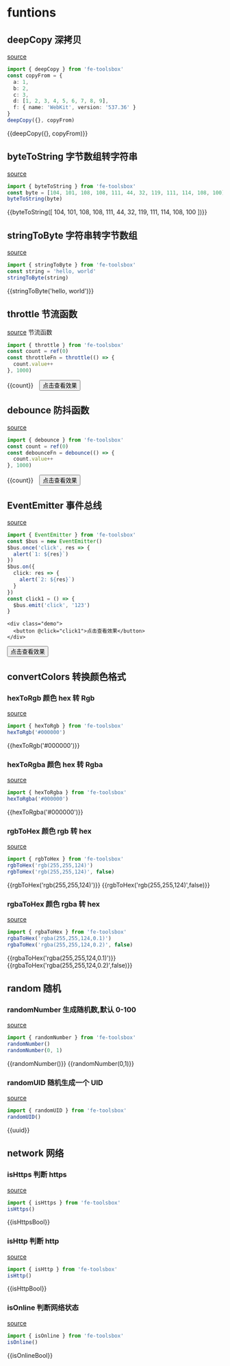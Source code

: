 <script setup>
import {ref, onMounted} from 'vue'
import { byteToString,stringToByte,throttle,debounce,EventEmitter,hexToRgb,hexToRgba,rgbToHex,rgbaToHex, randomUID,randomNumber,isHttps,isHttp,isOnline, deepCopy } from 'fe-toolsbox'
const count = ref(0)
const isHttpsBool = ref(false)
const isHttpBool = ref(false)
const isOnlineBool = ref(false)
const uuid = ref()
const copyFrom = {
  a: 1,
  b: 2,
  c: 3,
  d: [1, 2, 3, 4, 5, 6, 7, 8, 9],
  f: { name: 'WebKit', version: '537.36' }
}
onMounted(()=>{
  isHttpsBool.value = isHttps()
  isHttpBool.value = isHttp()
  isOnlineBool.value = isOnline()
  uuid.value = randomUID()
})
const throttleFn = throttle(() => {
  count.value++
}, 1000)

const debounceFn = debounce(() => {
  count.value++
}, 1000)

const $bus = new EventEmitter()

$bus.once('click', (res) =>{
  alert(`1: ${res}`)
})

$bus.on({
  click: (res) => {
    alert(`2: ${res}`)
  }
})

const click1 = ()=>{
  $bus.emit('click','123')
}
</script>

# funtions

## deepCopy 深拷贝

[source](https://github.com/chenym1992/toolsbox/blob/main/src/funtions/deepCopy.ts)

```ts
import { deepCopy } from 'fe-toolsbox'
const copyFrom = {
  a: 1,
  b: 2,
  c: 3,
  d: [1, 2, 3, 4, 5, 6, 7, 8, 9],
  f: { name: 'WebKit', version: '537.36' }
}
deepCopy({}, copyFrom)
```

<div class="demo">
  {{deepCopy({}, copyFrom)}}
</div>

## byteToString 字节数组转字符串

[source](https://github.com/chenym1992/toolsbox/blob/main/src/funtions/byteToString.ts)

```ts
import { byteToString } from 'fe-toolsbox'
const byte = [104, 101, 108, 108, 111, 44, 32, 119, 111, 114, 108, 100]
byteToString(byte)
```

<div class="demo">
  {{byteToString([ 104, 101, 108, 108, 111, 44, 32, 119, 111, 114, 108, 100 ])}}
</div>

## stringToByte 字符串转字节数组

[source](https://github.com/chenym1992/toolsbox/blob/main/src/funtions/stringToByte.ts)

```ts
import { stringToByte } from 'fe-toolsbox'
const string = 'hello, world'
stringToByte(string)
```

<div class="demo">
  {{stringToByte('hello, world')}}
</div>

## throttle 节流函数

[source](https://github.com/chenym1992/toolsbox/blob/main/src/funtions/throttle.ts) 节流函数

```ts
import { throttle } from 'fe-toolsbox'
const count = ref(0)
const throttleFn = throttle(() => {
  count.value++
}, 1000)
```

<style>
.count{
  margin-right:10px;
}
</style>
<div class="demo">
  <span class="count">{{count}} </span>
  <button @click="throttleFn">点击查看效果</button>
</div>

## debounce 防抖函数

[source](https://github.com/chenym1992/toolsbox/blob/main/src/funtions/debounce.ts)

```ts
import { debounce } from 'fe-toolsbox'
const count = ref(0)
const debounceFn = debounce(() => {
  count.value++
}, 1000)
```

<div class="demo">
  <span class="count">{{count}} </span>
  <button @click="debounceFn">点击查看效果</button>
</div>

## EventEmitter 事件总线

[source](https://github.com/chenym1992/toolsbox/blob/main/src/funtions/eventEmitter.ts)

```ts
import { EventEmitter } from 'fe-toolsbox'
const $bus = new EventEmitter()
$bus.once('click', res => {
  alert(`1: ${res}`)
})
$bus.on({
  click: res => {
    alert(`2: ${res}`)
  }
})
const click1 = () => {
  $bus.emit('click', '123')
}
```

```vue-html
<div class="demo">
  <button @click="click1">点击查看效果</button>
</div>
```

<div class="demo">
  <button @click="click1">点击查看效果</button>
</div>

## convertColors 转换颜色格式

### hexToRgb 颜色 hex 转 Rgb

[source](https://github.com/chenym1992/toolsbox/blob/main/src/funtions/convertColors.ts#L12)

```ts
import { hexToRgb } from 'fe-toolsbox'
hexToRgb('#000000')
```

<div class="demo">
  {{hexToRgb('#000000')}}
</div>

### hexToRgba 颜色 hex 转 Rgba

[source](https://github.com/chenym1992/toolsbox/blob/main/src/funtions/convertColors.ts#L33)

```ts
import { hexToRgba } from 'fe-toolsbox'
hexToRgba('#000000')
```

<div class="demo">
  {{hexToRgba('#000000')}}
</div>

### rgbToHex 颜色 rgb 转 hex

[source](https://github.com/chenym1992/toolsbox/blob/main/src/funtions/convertColors.ts#L59)

```ts
import { rgbToHex } from 'fe-toolsbox'
rgbToHex('rgb(255,255,124)')
rgbToHex('rgb(255,255,124)', false)
```

<div class="demo">
  {{rgbToHex('rgb(255,255,124)')}}
  {{rgbToHex('rgb(255,255,124)',false)}}
</div>

### rgbaToHex 颜色 rgba 转 hex

[source](https://github.com/chenym1992/toolsbox/blob/main/src/funtions/convertColors.ts#L83)

```ts
import { rgbaToHex } from 'fe-toolsbox'
rgbaToHex('rgba(255,255,124,0.1)')
rgbaToHex('rgba(255,255,124,0.2)', false)
```

<div class="demo">
  {{rgbaToHex('rgba(255,255,124,0.1)')}}
  {{rgbaToHex('rgba(255,255,124,0.2)',false)}}
</div>

## random 随机

### randomNumber 生成随机数,默认 0-100

[source](https://github.com/chenym1992/toolsbox/blob/main/src/funtions/random.ts#L9)

```ts
import { randomNumber } from 'fe-toolsbox'
randomNumber()
randomNumber(0, 1)
```

<div class="demo">
  {{randomNumber()}}  
  {{randomNumber(0,1)}}
</div>

### randomUID 随机生成一个 UID

[source](https://github.com/chenym1992/toolsbox/blob/main/src/funtions/random.ts#L18)

```ts
import { randomUID } from 'fe-toolsbox'
randomUID()
```

<div class="demo">
  {{uuid}}
</div>

## network 网络

### isHttps 判断 https

[source](https://github.com/chenym1992/toolsbox/blob/main/src/funtions/network.ts#L6)

```ts
import { isHttps } from 'fe-toolsbox'
isHttps()
```

<div class="demo">
  {{isHttpsBool}}
</div>

### isHttp 判断 http

[source](https://github.com/chenym1992/toolsbox/blob/main/src/funtions/network.ts#L16)

```ts
import { isHttp } from 'fe-toolsbox'
isHttp()
```

<div class="demo">
  {{isHttpBool}}
</div>

### isOnline 判断网络状态

[source](https://github.com/chenym1992/toolsbox/blob/main/src/funtions/network.ts#L25)

```ts
import { isOnline } from 'fe-toolsbox'
isOnline()
```

<div class="demo">
  {{isOnlineBool}}
</div>
